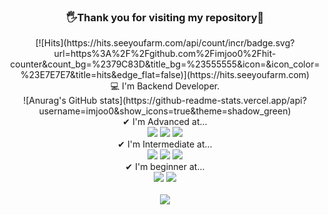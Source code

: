 <div align="center">
 <h3>🖐Thank you for visiting my repository🙏</h3>
  [![Hits](https://hits.seeyoufarm.com/api/count/incr/badge.svg?url=https%3A%2F%2Fgithub.com%2Fimjoo0%2Fhit-counter&count_bg=%2379C83D&title_bg=%23555555&icon=&icon_color=%23E7E7E7&title=hits&edge_flat=false)](https://hits.seeyoufarm.com) <br>
💻 I'm Backend Developer. <br>
![Anurag's GitHub stats](https://github-readme-stats.vercel.app/api?username=imjoo0&show_icons=true&theme=shadow_green)
<br>
✔ I'm Advanced at...<br>
<img src="https://img.shields.io/badge/django-green?style=plastic&logo=SpringBoot&logoColor=white"/>
<img src="https://img.shields.io/badge/JavaScript-F7DF1E?style=plastic&logo=JavaScript&logoColor=white"/> 
<img src="https://img.shields.io/badge/Python-3766AB?style=plastic&logo=Python&logoColor=white"/>
<br>
✔ I'm Intermediate at...<br>
<img src="https://img.shields.io/badge/Spring-green?style=plastic&logo=Spring&logoColor=white"/>
<img src="https://img.shields.io/badge/MySQL-4479A1?style=plastic&logo=MySQL&logoColor=white"/>
<img src="https://img.shields.io/badge/Docker-blue?style=plastic&logo=Docker&logoColor=white"/>
<br>
✔ I'm beginner at...<br>
<img src="https://img.shields.io/badge/React-61DAFB?style=plastic&logo=React&logoColor=white"/> 
<img src="https://img.shields.io/badge/Next.js-black?style=plastic&logo=Next.js&logoColor=white"/>
<br>
<br>

<a href="https://imju0.notion.site/bc8cf73ab86a4235910f70677694a278?pvs=4" target="_blank">  
<img src="https://img.shields.io/badge/notion-white?style=flat-square&logo=notion&logoColor=black"/></a>
</div>
